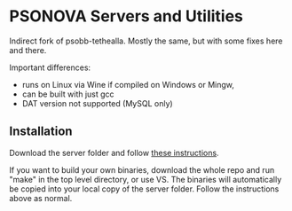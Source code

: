 PSONOVA Servers and Utilities
=============================

Indirect fork of psobb-tethealla.
Mostly the same, but with some fixes here and there.

Important differences:
- runs on Linux via Wine if compiled on Windows or Mingw,
- can be built with just gcc
- DAT version not supported (MySQL only)

Installation
------------
Download the server folder and follow [these instructions](https://www.pioneer2.net/community/threads/tethealla-server-setup-instructions.1/).

If you want to build your own binaries, download the whole repo and run "make" in the top level directory, or use VS.
The binaries will automatically be copied into your local copy of the server folder.  Follow the instructions above as normal.
